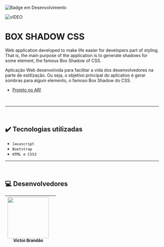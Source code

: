 

![Badge em Desenvolvimento](http://img.shields.io/static/v1?label=STATUS&message=DESENVOLVIDO&color=GREEN&style=for-the-badge)

![vIDEO](https://user-images.githubusercontent.com/105603692/212163179-44b97c9b-b63e-4044-8fc3-4420ae397666.gif)

# BOX SHADOW CSS
Web application developed to make life easier for developers part of styling. That is, the main purpose of the application is to generate shadows for some element, the famous Box Shadow of CSS.

Aplicação Web desenvolvida para facilitar a vida dos desenvolvedores na parte de estilização. Ou seja, o objetivo principal do aplicativo é gerar sombras para algum elemento, o famoso Box Shadow do CSS.

* [Projeto no AR!](https://vbrand01.github.io/box-shadow-generator/)

<br>

<hr>
<br>


## ✔️ Tecnologias utilizadas

- ``Javascript``
- ``Bootstrap``
- ``HTML e CSS3``


<hr>
<br>

## 💻 Desenvolvedores

| [<img src="https://avatars.githubusercontent.com/u/105603692?v=4" width=135><br><sub>Victor Brandão</sub>](https://github.com/Vbrand01) | |
| :---: | :---: 

